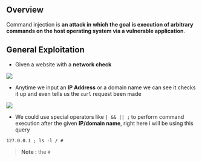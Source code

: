 ## **Overview**

Command injection is **an attack in which the goal is execution of arbitrary commands on the host operating system via a vulnerable application**.


## **General Exploitation**

- Given a website with a **network check**

![](https://i.imgur.com/KDBjndk.png)

- Anytime we input an **IP Address** or a domain name we can see it checks it up and even tells us the `curl` request been made

![](https://i.imgur.com/FmN5Hy0.png)

- We could use special operators like `| && || ;` to perform command execution after the given **IP/domain name**, right here i will be using this query

```
127.0.0.1 ; ls -l / #
```


> **Note :** the `#`